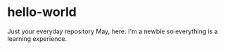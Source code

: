 # hello-world
Just your everyday repository
May, here. I'm a newbie so everything is a learning experience.
